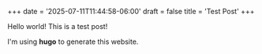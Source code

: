 +++
date = '2025-07-11T11:44:58-06:00'
draft = false
title = 'Test Post'
+++

Hello world! This is a test post!

I'm using **hugo** to generate this website.

